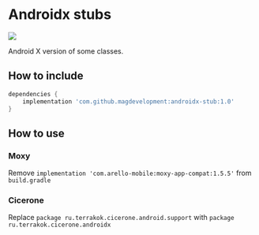 # Androidx stubs
[![](https://jitpack.io/v/magdevelopment/androidx-stub.svg)](https://jitpack.io/#magdevelopment/androidx-stub)

Android X version of some classes.

## How to include
```gradle
dependencies {
    implementation 'com.github.magdevelopment:androidx-stub:1.0'
}
```

## How to use
### Moxy
Remove `implementation 'com.arello-mobile:moxy-app-compat:1.5.5'` from `build.gradle`

### Cicerone
Replace `package ru.terrakok.cicerone.android.support` with `package ru.terrakok.cicerone.androidx`
